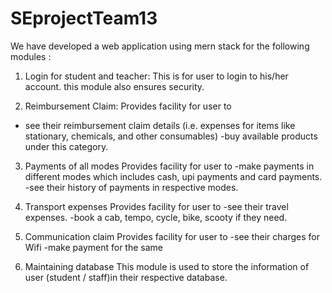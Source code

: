 # SEprojectTeam13
We have developed a web application using mern stack for the following modules :

 1. Login for student and teacher:
  This is for user to login to his/her account. this module also ensures security.
  
 2. Reimbursement Claim:
  Provides facility for user to
  - see their reimbursement claim details (i.e. expenses for items like     stationary, chemicals, and other consumables)
  -buy available products under this category.

 3. Payments of all modes
  Provides facility for user to 
  -make payments in different modes which includes cash, upi payments and card payments.
  -see their history of payments in respective modes.
  
 4. Transport expenses
  Provides facility for user to
  -see their travel expenses.
  -book a cab, tempo, cycle, bike, scooty if they need.
  
 5. Communication claim 
  Provides facility for user to
  -see their charges for Wifi
  -make payment for the same
  
 6. Maintaining database
  This module is used to store the information of user (student / staff)in their respective database. 
